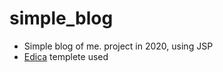 # simple_blog
  * Simple blog of me. project in 2020, using JSP
  * [Edica](https://www.bootstrapdash.com/product/edica/) templete used

